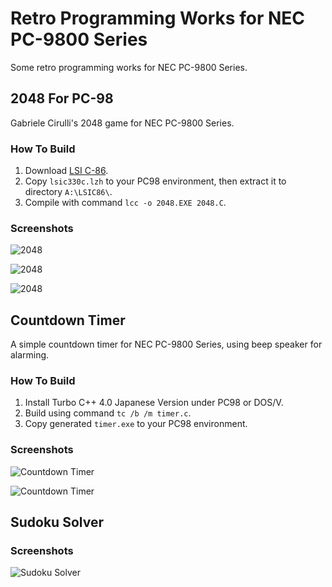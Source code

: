 Retro Programming Works for NEC PC-9800 Series
==============================================

Some retro programming works for NEC PC-9800 Series.

2048 For PC-98
--------------

Gabriele Cirulli's 2048 game for NEC PC-9800 Series.

### How To Build

1. Download [LSI C-86](https://www.lsi-j.co.jp/freesoft/index.html).
2. Copy `lsic330c.lzh` to your PC98 environment, then extract it to directory `A:\LSIC86\`.
3. Compile with command `lcc -o 2048.EXE 2048.C`.

### Screenshots

![2048](https://frank-deng.github.io/retro-works/PC98/screenshots/2048_1.png)

![2048](https://frank-deng.github.io/retro-works/PC98/screenshots/2048_2.png)

![2048](https://frank-deng.github.io/retro-works/PC98/screenshots/2048_3.png)


Countdown Timer
---------------

A simple countdown timer for NEC PC-9800 Series, using beep speaker for alarming.

### How To Build

1. Install Turbo C++ 4.0 Japanese Version under PC98 or DOS/V.
2. Build using command `tc /b /m timer.c`.
3. Copy generated `timer.exe` to your PC98 environment.

### Screenshots

![Countdown Timer](https://frank-deng.github.io/retro-works/PC98/screenshots/timer1.png)

![Countdown Timer](https://frank-deng.github.io/retro-works/PC98/screenshots/timer2.png)


Sudoku Solver
-------------

### Screenshots

![Sudoku Solver](https://frank-deng.github.io/retro-works/PC98/screenshots/sudoku.png)

